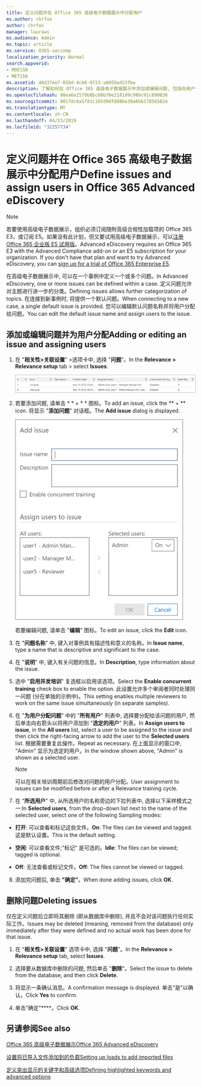 ```yaml
---
title: 定义问题并在 Office 365 高级电子数据展示中分配用户
ms.author: chrfox
author: chrfox
manager: laurawi
ms.audience: Admin
ms.topic: article
ms.service: O365-seccomp
localization_priority: Normal
search.appverid:
- MOE150
- MET150
ms.assetid: 48d37ee7-05bd-4cb8-9723-a8959ad23fbe
description: 了解如何在 Office 365 高级电子数据展示中添加或编辑问题, 包括向用户分配用户或删除电子数据展示事例的问题。
ms.openlocfilehash: 80ea6e2579b8bc68b70e2181d9c986c91c890836
ms.sourcegitcommit: 0017dc6a5f81c165d9dfd88be39a6bb17856582e
ms.translationtype: MT
ms.contentlocale: zh-CN
ms.lasthandoff: 04/23/2019
ms.locfileid: "32257734"
---
```

# <a name="define-issues-and-assign-users-in-office-365-advanced-ediscovery"></a><span data-ttu-id="afcd5-103">定义问题并在 Office 365 高级电子数据展示中分配用户</span><span class="sxs-lookup"><span data-stu-id="afcd5-103">Define issues and assign users in Office 365 Advanced eDiscovery</span></span>

> [!NOTE]
> <span data-ttu-id="afcd5-p101">若要使用高级电子数据展示，组织必须订阅随附高级合规性加载项的 Office 365 E3，或订阅 E5。如果没有此计划，但又要试用高级电子数据展示，可以[注册 Office 365 企业版 E5 试用版](https://go.microsoft.com/fwlink/p/?LinkID=698279)。</span><span class="sxs-lookup"><span data-stu-id="afcd5-p101">Advanced eDiscovery requires an Office 365 E3 with the Advanced Compliance add-on or an E5 subscription for your organization. If you don't have that plan and want to try Advanced eDiscovery, you can [sign up for a trial of Office 365 Enterprise E5](https://go.microsoft.com/fwlink/p/?LinkID=698279).</span></span> 
  
<span data-ttu-id="afcd5-106">在高级电子数据展示中, 可以在一个事例中定义一个或多个问题。</span><span class="sxs-lookup"><span data-stu-id="afcd5-106">In Advanced eDiscovery, one or more issues can be defined within a case.</span></span> <span data-ttu-id="afcd5-107">定义问题允许对主题进行进一步的分类。</span><span class="sxs-lookup"><span data-stu-id="afcd5-107">Defining issues allows further categorization of topics.</span></span> <span data-ttu-id="afcd5-108">在连接到新事例时, 将提供一个默认问题。</span><span class="sxs-lookup"><span data-stu-id="afcd5-108">When connecting to a new case, a single default issue is provided.</span></span> <span data-ttu-id="afcd5-109">您可以编辑默认问题名称并将用户分配给问题。</span><span class="sxs-lookup"><span data-stu-id="afcd5-109">You can edit the default issue name and assign users to the issue.</span></span> 
  
## <a name="adding-or-editing-an-issue-and-assigning-users"></a><span data-ttu-id="afcd5-110">添加或编辑问题并为用户分配</span><span class="sxs-lookup"><span data-stu-id="afcd5-110">Adding or editing an issue and assigning users</span></span>

1. <span data-ttu-id="afcd5-111">在 "**相关性\>关联设置**" \>选项卡中, 选择 "**问题**"。</span><span class="sxs-lookup"><span data-stu-id="afcd5-111">In the **Relevance \> Relevance setup** tab \> select **Issues**.</span></span>
    
    ![相关性设置问题](media/dfd8f9ef-b167-4ed9-980e-00ae98a97169.png)
  
2. <span data-ttu-id="afcd5-113">若要添加问题, 请单击 \* \* + \* \* 图标。</span><span class="sxs-lookup"><span data-stu-id="afcd5-113">To add an issue, click the \*\* + \*\* icon.</span></span> <span data-ttu-id="afcd5-114">将显示 "**添加问题**" 对话框。</span><span class="sxs-lookup"><span data-stu-id="afcd5-114">The **Add issue** dialog is displayed.</span></span> 
    
    ![相关性设置添加问题](media/c8e94982-139a-472a-b85d-282f2d742046.png)
  
    <span data-ttu-id="afcd5-116">若要编辑问题, 请单击 "**编辑**" 图标。</span><span class="sxs-lookup"><span data-stu-id="afcd5-116">To edit an issue, click the **Edit** icon.</span></span> 
    
3. <span data-ttu-id="afcd5-117">在 "**问题名称**" 中, 键入对事例具有描述性和意义的名称。</span><span class="sxs-lookup"><span data-stu-id="afcd5-117">In **Issue name**, type a name that is descriptive and significant to the case.</span></span> 
    
4. <span data-ttu-id="afcd5-118">在 "**说明**" 中, 键入有关问题的信息。</span><span class="sxs-lookup"><span data-stu-id="afcd5-118">In **Description**, type information about the issue.</span></span>
    
5. <span data-ttu-id="afcd5-119">选中 "**启用并发培训**" 复选框以启用该选项。</span><span class="sxs-lookup"><span data-stu-id="afcd5-119">Select the **Enable concurrent training** check box to enable the option.</span></span> <span data-ttu-id="afcd5-120">此设置允许多个审阅者同时处理同一问题 (分在单独的示例中)。</span><span class="sxs-lookup"><span data-stu-id="afcd5-120">This setting enables multiple reviewers to work on the same issue simultaneously (in separate samples).</span></span> 
    
6. <span data-ttu-id="afcd5-121">在 "**为用户分配问题**" 中的 "**所有用户**" 列表中, 选择要分配给该问题的用户, 然后单击向右箭头以将用户添加到 "**选定的用户**" 列表。</span><span class="sxs-lookup"><span data-stu-id="afcd5-121">In **Assign users to issue**, in the **All users** list, select a user to be assigned to the issue and then click the right-facing arrow to add the user to the **Selected users** list.</span></span> <span data-ttu-id="afcd5-122">根据需要重复此操作。</span><span class="sxs-lookup"><span data-stu-id="afcd5-122">Repeat as necessary.</span></span> <span data-ttu-id="afcd5-123">在上面显示的窗口中, "Admin" 显示为选定的用户。</span><span class="sxs-lookup"><span data-stu-id="afcd5-123">In the window shown above, "Admin" is shown as a selected user.</span></span> 
    
    > [!NOTE]
    > <span data-ttu-id="afcd5-124">可以在相关培训周期前后修改对问题的用户分配。</span><span class="sxs-lookup"><span data-stu-id="afcd5-124">User assignment to issues can be modified before or after a Relevance training cycle.</span></span> 
  
7. <span data-ttu-id="afcd5-125">在 "**所选用户**" 中, 从所选用户的名称旁边的下拉列表中, 选择以下采样模式之一:</span><span class="sxs-lookup"><span data-stu-id="afcd5-125">In **Selected users**, from the drop-down list next to the name of the selected user, select one of the following Sampling modes:</span></span> 
    
  - <span data-ttu-id="afcd5-126">**打开**: 可以查看和标记这些文件。</span><span class="sxs-lookup"><span data-stu-id="afcd5-126">**On**: The files can be viewed and tagged.</span></span> <span data-ttu-id="afcd5-127">这是默认设置。</span><span class="sxs-lookup"><span data-stu-id="afcd5-127">This is the default setting.</span></span>
    
  - <span data-ttu-id="afcd5-128">**空闲**: 可以查看文件;"标记" 是可选的。</span><span class="sxs-lookup"><span data-stu-id="afcd5-128">**Idle**: The files can be viewed; tagged is optional.</span></span>
    
  - <span data-ttu-id="afcd5-129">**Off**: 无法查看或标记文件。</span><span class="sxs-lookup"><span data-stu-id="afcd5-129">**Off**: The files cannot be viewed or tagged.</span></span>
    
8. <span data-ttu-id="afcd5-130">添加完问题后, 单击 **"确定"**。</span><span class="sxs-lookup"><span data-stu-id="afcd5-130">When done adding issues, click **OK**.</span></span>
    
## <a name="deleting-issues"></a><span data-ttu-id="afcd5-131">删除问题</span><span class="sxs-lookup"><span data-stu-id="afcd5-131">Deleting issues</span></span>

<span data-ttu-id="afcd5-132">仅在定义问题后立即将其删除 (即从数据库中删除), 并且不会对该问题执行任何实际工作。</span><span class="sxs-lookup"><span data-stu-id="afcd5-132">Issues may be deleted (meaning, removed from the database) only immediately after they were defined and no actual work has been done for that issue.</span></span> 
  
1. <span data-ttu-id="afcd5-133">在 "**相关性\>关联设置**" 选项卡中, 选择 "**问题**"。</span><span class="sxs-lookup"><span data-stu-id="afcd5-133">In the **Relevance \> Relevance setup** tab, select **Issues**.</span></span>
    
2. <span data-ttu-id="afcd5-134">选择要从数据库中删除的问题, 然后单击 "**删除**"。</span><span class="sxs-lookup"><span data-stu-id="afcd5-134">Select the issue to delete from the database, and then click **Delete**.</span></span>
    
3. <span data-ttu-id="afcd5-135">将显示一条确认消息。</span><span class="sxs-lookup"><span data-stu-id="afcd5-135">A confirmation message is displayed.</span></span> <span data-ttu-id="afcd5-136">单击"是"以确认。</span><span class="sxs-lookup"><span data-stu-id="afcd5-136">Click **Yes** to confirm.</span></span> 
    
4. <span data-ttu-id="afcd5-137">单击“确定”\*\*\*\*。</span><span class="sxs-lookup"><span data-stu-id="afcd5-137">Click **OK**.</span></span>
    
## <a name="see-also"></a><span data-ttu-id="afcd5-138">另请参阅</span><span class="sxs-lookup"><span data-stu-id="afcd5-138">See also</span></span>

[<span data-ttu-id="afcd5-139">Office 365 高级电子数据展示</span><span class="sxs-lookup"><span data-stu-id="afcd5-139">Office 365 Advanced eDiscovery</span></span>](office-365-advanced-ediscovery.md)
  
[<span data-ttu-id="afcd5-140">设置将已导入文件添加到的负载</span><span class="sxs-lookup"><span data-stu-id="afcd5-140">Setting up loads to add imported files</span></span>](set-up-loads-to-add-imported-files.md)
  
[<span data-ttu-id="afcd5-141">定义突出显示的关键字和高级选项</span><span class="sxs-lookup"><span data-stu-id="afcd5-141">Defining highlighted keywords and advanced options</span></span>](define-highlighted-keywords-and-advanced-options.md)


